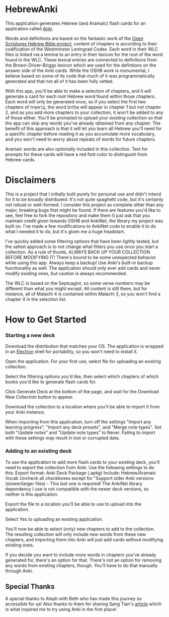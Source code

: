 # HebrewAnki
This application generates Hebrew (and Aramaic) flash cards for an application called [Anki](https://apps.ankiweb.net/).

Words and definitions are based on the fantastic work of the [Open Scriptures Hebrew Bible project](https://hb.openscriptures.org), content of chapters is according to their codification of the Westminster Leningrad Codex. Each word in their WLC files is linked via a lemma to an entry in their lexicon for the root of the word found in the WLC. These lexical entries are connected to definitions from the Brown-Driver-Briggs lexicon which are used for the defintions on the answer side of the Anki cards. While the OSHB work is monumental, I believe based on some of its code that much of it was programmatically generated and that not all of it has been fully vetted.

With this app, you'll be able to make a selection of chapters, and it will generate a card for each root Hebrew word found within those chapters. Each word will only be generated once, so if you select the first two chapters of בְּרֵאשִׁ֖ית, the word אֱלֹהִים֙ will appear in chapter 1 but not chapter 2, and as you add more chapters to your collection, it won't be added to any of those either. You'll be prompted to upload your existing collection so that the app can skip any words you've already obtained from any chapter. The benefit of this approach is that it will let you learn all Hebrew you'll need for a specific chapter before reading it as you accumulate more vocabulary, and you won't need to worry about repeats of words for future chapters.

Aramaic words are also optionally included in this collection. Text for prompts for these cards will have a red font color to distinguish from Hebrew cards.

# Disclaimers
This is a project that I initially built purely for personal use and didn't intend for it to be broadly distributed. It's not quite spaghetti code, but it's certainly not robust or well-formed. I consider this project as complete other than any major, breaking bugs that might be found. If there are features you'd like to see, feel free to fork the repository and make them (I just ask that you maintain credit given towards OSHB and AnkiNet, the library my project was built on. I've made a few modifications to AnkiNet code to enable it to do what I needed it to do, but it's given me a huge headstart.

I've quickly added some filtering options that have been lightly tested, but the safest approach is to not change what filters you use once you start a collection. As a rule of thumb, ALWAYS BACK UP YOUR COLLECTION BEFORE MODIFYING IT! There's bound to be some unexpected behavior while using this app. Always keep a backup! Use Anki's built-in backup functionality as well. The application should only ever add cards and never modify existing ones, but caution is always recommended.

The WLC is based on the Septuagint, so some verse numbers may be different than what you might except. All content is still there, but for instance, all of Malachi 4 is contained within Malachi 3, so you won't find a chapter 4 in the selection list.

# How to Get Started
### Starting a new deck
Download the distribution that matches your OS. The application is wrapped in an [Electron](https://github.com/ElectronNET/Electron.NET) shell for portability, so you won't need to install it.

Open the application. For your first use, select No for uploading an existing collection.

Select the filtering options you'd like, then select which chapters of which books you'd like to generate flash cards for.

Click Generate Deck at the bottom of the page, and wait for the Download New Collection button to appear.

Download the collection to a location where you'll be able to import it from your Anki instance.

When importing from this application, turn off the settings "Import any learning progress", "Import any deck presets", and "Merge note types".
Set both "Update notes" and "Update note types" to Never.
Failing to import with these settings may result in lost or corrupted data.

### Adding to an existing deck
To use the application to add more flash cards to your existing deck, you'll need to export the collection from Anki. Use the following settings to do this:
Export format: Anki Deck Package (.apkg)
Include: Hebrew/Aramaic Vocab
Uncheck all checkboxes except for "Support older Anki versions (slower/larger files) - This last one is required! The AnkiNet library dependency I use is not compatible with the newer deck versions, so neither is this application.

Export the file to a location you'll be able to use to upload into the application.

Select Yes to uploading an existing application.

You'll now be able to select (only) new chapters to add to the collection. The resulting collection will only include new words from these new chapters, and importing them into Anki will just add cards without modifying existing ones.

If you decide you want to include more words in chapters you've already generated for, there's an option for that. There's not an option for removing any words from existing chapters, though. You'll have to do that manually through Anki.

## Special Thanks
A special thanks to Aleph with Beth who has made this journey so accessible for us! Also thanks to them for sharing Sang Tian's [article](https://medium.com/@sangsta/how-i-learned-biblical-hebrew-in-a-few-months-471fc8833255) which is what inspired me to try using Anki in the first place!